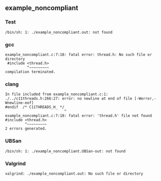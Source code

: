 ## example_noncompliant
### Test
```
/bin/sh: 1: ./example_noncompliant.out: not found
```
### gcc
```
example_noncompliant.c:7:10: fatal error: thread.h: No such file or directory
 #include <thread.h>
          ^~~~~~~~~~
compilation terminated.
```
### clang
```
In file included from example_noncompliant.c:1:
./../c11threads.h:266:27: error: no newline at end of file [-Werror,-Wnewline-eof]
#endif  /* C11THREADS_H_ */
                           ^
example_noncompliant.c:7:10: fatal error: 'thread.h' file not found
#include <thread.h>
         ^~~~~~~~~~
2 errors generated.
```
### UBSan
```
/bin/sh: 1: ./example_noncompliant.UBSan-out: not found
```
### Valgrind
```
valgrind: ./example_noncompliant.out: No such file or directory
```
